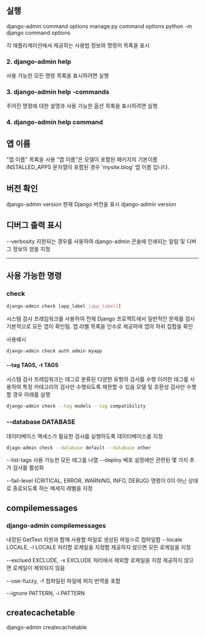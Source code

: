 ## 실행
django-admin command options
manage.py command options
python -m django command options

각 애플리케이션에서 제공하는 사용법 정보와 명령어 목록을 표시
### 2. django-admin help

사용 가능한 모든 명령 목록을 표시하려면 실행
### 3. django-admin help -commands

주어진 명령에 대한 설명과 사용 가능한 옵션 목록을 표시하려면 실행
### 4. django-admin help command

## 앱 이름
"앱 이름" 목록을 사용
"앱 이름"은 모델이 포함된 패키지의 기본이름
INSTALLED_APPS 문자열이 포함된 경우
'mysite.blog' 앱 이름 입니다.

## 버전 확인
django-admin version
현재 Django 버전을 표시 django-admin version
## 디버그 출력 표시
--verbosity 지원되는 경우를 사용하여 django-admin 콘솔에 인쇄되는 알림 및 디버그 정보의 양을 지정

---
## 사용 가능한 명령

### check
```bash
django-admin check [app_label [app_label]]
```
시스템 검사 프레임워크를 사용하여 전체 Django 프로젝트에서 일반적인 문제를 검사
기본적으로 모든 앱이 확인됨. 앱 라벨 목록을 인수로 제공하여 앱의 하위 집합을 확인

사용예시
```bash
django-admin check auth admin myapp
```
#### --tag TAGS, -t TAGS
시스템 검사 프레임워크는 태그로 분류된 다양한 유형의 검사를 수행
이러한 태그를 사용하여 특정 카테고리의 검사만 수행되도록 제한할 수 있음
모델 및 호환성 검사만 수행할 경우 아래를 실행
```bash
django-admin check --tag models --tag compatibility
```
### --database DATABASE
데이터베이스 액세스가 필요한 검사를 실행하도록 데이터베이스를 지정
```bash
djago-admin check --database default --database other
```
--list-tags
사용 가능한 모든 태그를 나열
--deploy
배포 설정에만 관련된 몇 가지 추가 검사를 활성화

--fail-level {CRITICAL, ERROR, WARNING, INFO, DEBUG}
명령이 0이 아닌 상태로 종료되도록 하는 메세지 레벨을 지정

## compilemessages
### django-admin compilemessages
내장된 GetText 지원과 함께 사용할 파일로 생성된 파일ㅇ르 컴파일함
--locale LOCALE, -l LOCALE
처리할 로케일을 지정함
제공하지 않으면 모든 로케일을 지정

--exclued EXCLUDE, -x EXCLUDE
처리에서 제외할 로케일을 지정
제공하지 않으면 로케일이 제외되지 않음

--use-fuzzy, -f
컴파일된 파일에 퍼지 번역을 포함

--ignore PATTERN, -i  PATTERN

## createcachetable
django-admin createcachetable
